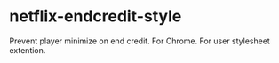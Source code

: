 # netflix-endcredit-style
Prevent player minimize on end credit. For Chrome. For user stylesheet extention.
